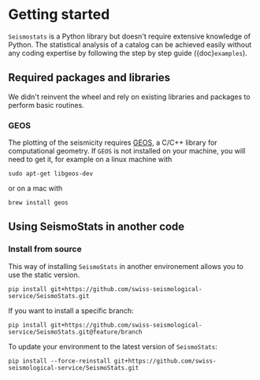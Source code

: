 # Getting started

`Seismostats` is a Python library but doesn't require extensive knowledge of Python. The statistical analysis of a catalog can be achieved easily without any coding expertise by following the step by step guide ({doc}`examples`).

## Required packages and libraries

We didn't reinvent the wheel and rely on existing libraries and packages to perform basic routines.

### GEOS
The plotting of the seismicity requires [GEOS](https://libgeos.org/), a C/C++ library for computational geometry. If `GEOS` is not installed on your machine, you will need to get it, for example on a linux machine with 
```console
sudo apt-get libgeos-dev
```
or on a mac with
```console
brew install geos
```

## Using SeismoStats in another code

### Install from source
This way of installing `SeismoStats` in another environement allows you to use the static version. 
```console
pip install git+https://github.com/swiss-seismological-service/SeismoStats.git
```

If you want to install a specific branch:
```console
pip install git+https://github.com/swiss-seismological-service/SeismoStats.git@feature/branch
```

To update your environment to the latest version of `SeismoStats`:
```console
pip install --force-reinstall git+https://github.com/swiss-seismological-service/SeismoStats.git
```
